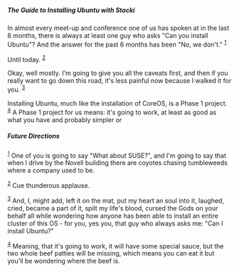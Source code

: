 <h5>The Guide to Installing Ubuntu with Stacki</h5>

In almost every meet-up and conference one of us has spoken at in the last 6 months, there is always at least one guy who asks "Can you install Ubuntu"? And the answer for the past 6 months has been "No, we don't." <sup name="a1">[1](#f1)</sup>

Until today. <sup name="a2">[2](#f2)</sup>

Okay, well mostly. I'm going to give you all the caveats first, and then if you really want to go down this road, it's less painful now because I walked it for you. <sup name="a3">[3](#f3)</sup>

Installing Ubuntu, much like the installation of CoreOS, is a Phase 1 project. <sup name="a4">[4](#f4)</sup> A Phase 1 project for us means: it's going to work, at least as good as what you have and probably simpler or   


<h5>Future Directions</h5>

<sup name="f1">[1](#a1)</sup> One of you is going to say "What about SUSE?", and I'm going to say that when I drive by the Novell building there are coyotes chasing tumbleweeds where a company used to be.

<sup name="f2">[2](#a2)</sup> Cue thunderous applause.

<sup name="f3">[3](#a3)</sup> And, I, might add, left it on the mat, put my heart an soul into it, laughed, cried, became a part of it, spilt my life's blood, cursed the Gods on your behalf all while wondering how anyone has been able to install an entire cluster of this OS - for you, yes you, that guy who always asks me: "Can I install Ubuntu?"

<sup name="f4">[4](#a4)</sup> Meaning, that it's going to work, it will have some special sauce, but the two whole beef patties will be missing, which means you can eat it but you'll be wondering where the beef is.